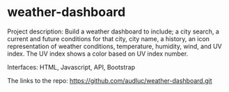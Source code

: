 # weather-dashboard

Project description: Build a weather dashboard to include; a city search, a current and future conditions for that city, city name, a history, an icon representation of weather conditions, temperature, humidity, wind, and UV index. The UV index shows a color based on UV index number.

Interfaces: HTML, Javascript, API, Bootstrap

The links to the repo:
https://github.com/audluc/weather-dashboard.git
